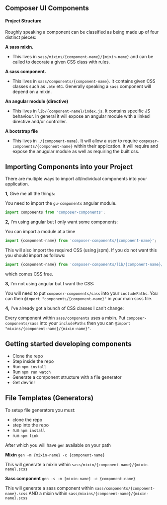 Composer UI Components
---------

#### Project Structure

Roughly speaking a component can be classified as being made up of four distinct pieces:

__A sass mixin.__
- This lives in `sass/mixins/{component-name}/{mixin-name}` and can be called to decorate a given CSS class with rules.

__A sass component.__
- This lives in `sass/components/{component-name}`. It contains given CSS classes such as `.btn` etc. Generally speaking a `sass` component will depend on a mixin.

__An angular module (directive)__
- This lives in `lib/{component-name}/index.js`. It contains specific JS behaviour. In general it will expose an angular module with a linked directive and/or controller.

__A bootstrap file__
- This lives in `./{component-name}`. It will allow a user to require `composer-components/{component-name}` within their application. It will require and expose the anugular module as well as requiring the built css.



Importing Components into your Project
-----------

There are multiple ways to import all/individual components into your application.

__1,__ Give me all the things:

You need to import the `gu-components` angular module.

``` js
import components from 'composer-components';
```

__2,__ I'm using angular but I only want some components:

You can import a module at a time

``` js
import {component-name} from 'composer-components/{component-name}';
```

This will also import the required CSS (using jspm). If you do not want this you should import as follows:

``` js
import {component-name} from 'composer-components/lib/{component-name}/index'
```

which comes CSS free.

__3,__ I'm not using angular but I want the CSS:

You will need to put `composer-components/sass` into your `includePaths`. You can then `@import "components/{component-name}"` in your main scss file.

__4,__ I've already got a bunch of CSS classes I can't change:

Every component within `sass/components` uses a mixin. Put `composer-components/sass` into your `includePaths` then you can `@import "mixins/{component-name}/{mixin-name}"`.


Getting started developing components
-----------
- Clone the repo
- Step inside the repo
- Run `npm install`
- Run `npm run watch`
- Generate a component structure with a file generator
- Get dev'in!


File Templates (Generators)
----------

To setup file generators you must:
- clone the repo
- step into the repo
- run `npm install`
- run `npm link`

After which you will have `gen` available on your path

__Mixin__
`gen -m {mixin-name} -c {component-name}`

This will generate a mixin within `sass/mixin/{component-name}/{mixin-name}.scss`

__Sass component__
`gen -s -m [mixin-name] -c {component-name}`

This will generate a sass component within `sass/components/{component-name}.scss`
AND a mixin within `sass/mixins/{component-name}/{mixin-name}.scss`
